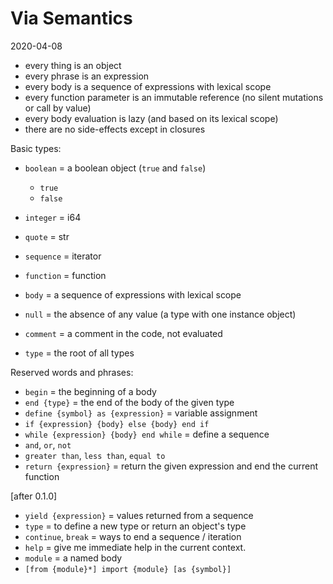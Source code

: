 # Via Semantics
2020-04-08

* every thing is an object
* every phrase is an expression
* every body is a sequence of expressions with lexical scope
* every function parameter is an immutable reference (no silent mutations or call by value)
* every body evaluation is lazy (and based on its lexical scope) 
* there are no side-effects except in closures

Basic types:

* `boolean` = a boolean object (`true` and `false`)
  * `true`
  * `false`
* `integer` = i64
* `quote` = str
* `sequence` = iterator
* `function` = function
* `body` = a sequence of expressions with lexical scope
* `null` = the absence of any value (a type with one instance object)
* `comment` = a comment in the code, not evaluated

* `type` = the root of all types

Reserved words and phrases:

* `begin` = the beginning of a body
* `end {type}` = the end of the body of the given type
* `define {symbol} as {expression}` = variable assignment
* `if {expression} {body} else {body} end if`
* `while {expression} {body} end while` = define a sequence
* `and`, `or`, `not`
* `greater than`, `less than`, `equal to`
* `return {expression}` = return the given expression and end the current function

[after 0.1.0]

* `yield {expression}` = values returned from a sequence
* `type` = to define a new type or return an object's type
* `continue`, `break` = ways to end a sequence / iteration
* `help` = give me immediate help in the current context.
* `module` = a named body
* `[from {module}*] import {module} [as {symbol}]`
